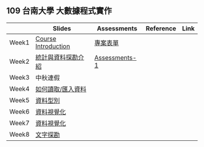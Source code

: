 ## 109 台南大學 大數據程式實作


|       | Slides                                                                                                    | Assessments                                          | Reference | Link |
|-------|-----------------------------------------------------------------------------------------------------------|------------------------------------------------------|-----------|------|
| Week1 | [Course Introduction](https://drive.google.com/file/d/1RU9SWfQpJdhE9DQT2tuAkHSouLsmWMYh/view?usp=sharing) |[專案表單](https://forms.gle/vvowjgu8LAhmFqSe6)                                                       |           |      |
| Week2 | [統計與資料探勘介紹](https://drive.google.com/file/d/14ZSp09l0LgHU6fuJaU8P8sAtFg8O4IMM/view?usp=sharing)   | [Assessments-1](https://github.com/109nutn/data) |           |      |
| Week3 | 中秋連假                                                                                                          |                                                      |           |      |
| Week4 | [如何讀取/匯入資料](https://drive.google.com/file/d/1BPKVns5KvXHDDrqhRFM5reB_DR-SL0D9/view?usp=sharing)   | 
| Week5 | [資料型別](https://drive.google.com/file/d/1wWa3jcbzHhTtY41G0sXZggyBEf4d3AgB/view?usp=sharing) |
| Week6 | [資料視覺化](https://drive.google.com/file/d/1d5rbTCxBUSPq2vPLeakovNQZRrDx7X_u/view?usp=sharing)   | 
| Week7 | [資料視覺化](https://drive.google.com/file/d/1d5rbTCxBUSPq2vPLeakovNQZRrDx7X_u/view?usp=sharing)   | 
| Week8 | [文字探勘](https://drive.google.com/file/d/1ADfh8o9qtI2TloCHbtW4q_S1kJTIxj9V/view?usp=sharing)   | 

